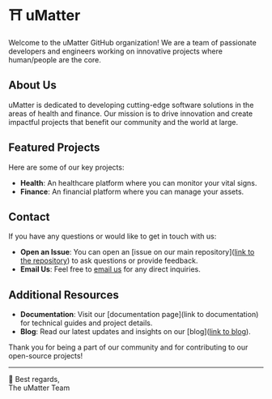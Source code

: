 # ⛩️ uMatter

Welcome to the uMatter GitHub organization! We are a team of passionate developers and engineers working on innovative projects where human/people are the core.

## About Us

uMatter is dedicated to developing cutting-edge software solutions in the areas of health and finance. Our mission is to drive innovation and create impactful projects that benefit our community and the world at large.

## Featured Projects

Here are some of our key projects:

- **Health**: An healthcare platform where you can monitor your vital signs.
- **Finance**: An financial platform where you can manage your assets.

## Contact

If you have any questions or would like to get in touch with us:

- **Open an Issue**: You can open an [issue on our main repository]([link to the repository](https://github.com/umatter-oss/support/issues)) to ask questions or provide feedback.
- **Email Us**: Feel free to [email us](mailto:support@umatter.agency) for any direct inquiries.

## Additional Resources

- **Documentation**: Visit our [documentation page](link to documentation) for technical guides and project details.
- **Blog**: Read our latest updates and insights on our [blog]([link to blog](https://medium.com/umatter)).

Thank you for being a part of our community and for contributing to our open-source projects!

---

👋 Best regards,  
The uMatter Team
